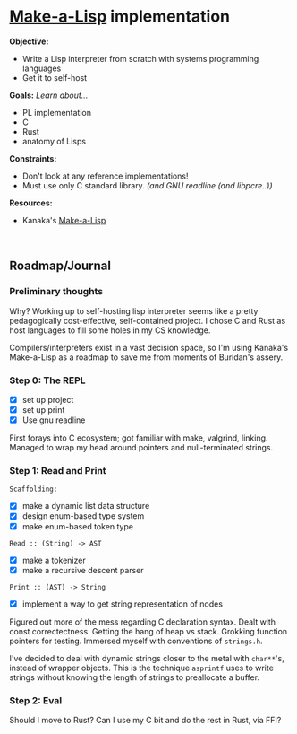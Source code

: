 # [Make-a-Lisp](https://github.com/kanaka/mal) implementation

**Objective:**
- Write a Lisp interpreter from scratch with systems programming languages
- Get it to self-host

**Goals:**
*Learn about...*
- PL implementation
- C
- Rust
- anatomy of Lisps

**Constraints:**
- Don't look at any reference implementations!
- Must use only C standard library. *(and GNU readline (and libpcre..))*

**Resources:**
- Kanaka's [Make-a-Lisp](https://github.com/sleep/mal/blob/master/process/guide.md)
<br/>


## Roadmap/Journal

### Preliminary thoughts

Why? Working up to self-hosting lisp interpreter seems like a pretty pedagogically cost-effective, self-contained project. I chose C and Rust as host languages to fill some holes in my CS knowledge.

Compilers/interpreters exist in a vast decision space, so I'm using Kanaka's Make-a-Lisp as a roadmap to save me from moments of Buridan's assery.
<br/>

### Step 0: The REPL
- [x] set up project
- [x] set up print
- [x] Use gnu readline

First forays into C ecosystem; got familiar with make, valgrind, linking. Managed to wrap my head around pointers and null-terminated strings.

### Step 1: Read and Print

`Scaffolding:`
- [x] make a dynamic list data structure
- [x] design enum-based type system
- [x] make enum-based token type

`Read :: (String) -> AST`
- [x] make a tokenizer
- [x] make a recursive descent parser

`Print :: (AST) -> String`
- [x] implement a way to get string representation of nodes

Figured out more of the mess regarding C declaration syntax. Dealt with const correctectness. Getting the hang of heap vs stack. Grokking function pointers for testing. Immersed myself with conventions of `strings.h`.

I've decided to deal with dynamic strings closer to the metal with `char**`'s, instead of wrapper objects. This is the technique `asprintf` uses to write strings without knowing the length of strings to preallocate a buffer.

### Step 2: Eval

Should I move to Rust? Can I use my C bit and do the rest in Rust, via FFI?


